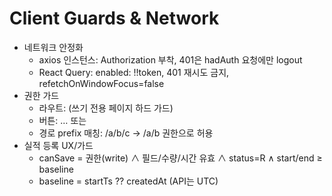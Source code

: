 # Client Guards & Network

- 네트워크 안정화
  - axios 인스턴스: Authorization 부착, 401은 hadAuth 요청에만 logout
  - React Query: enabled: !!token, 401 재시도 금지, refetchOnWindowFocus=false
- 권한 가드
  - 라우트: <PermRoute require="write"> (쓰기 전용 페이지 하드 가드)
  - 버튼: <Can write>…</Can> 또는 <GuardButton require="write" />
  - 경로 prefix 매칭: /a/b/c → /a/b 권한으로 허용
- 실적 등록 UX/가드
  - canSave = 권한(write) ∧ 필드/수량/시간 유효 ∧ status=R ∧ start/end ≥ baseline
  - baseline = startTs ?? createdAt (API는 UTC)